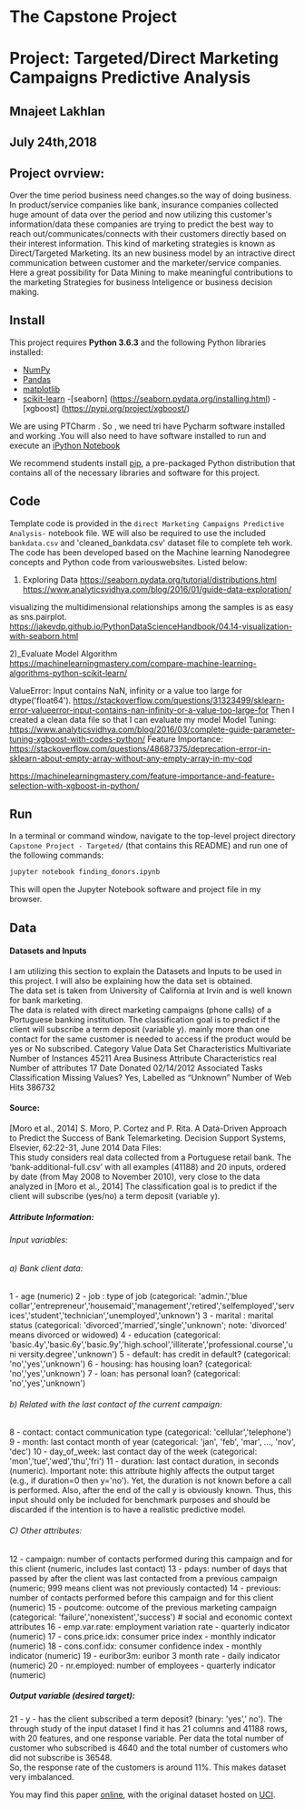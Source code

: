 # The Capstone Project
# Project: Targeted/Direct Marketing Campaigns Predictive Analysis
## Mnajeet Lakhlan
## July 24th,2018

## Project ovrview:
Over the time period business need changes.so the way of doing business. In product/service companies like bank, insurance companies collected huge amount of data over the period and now utilizing this customer's information/data these companies are trying to predict the best way to reach out/communicates/connects with their customers directly based on their interest information. This kind of marketing strategies is known as Direct/Targeted Marketing. Its an new business model by an intractive direct communication between customer and the marketer/service companies. Here a great possibility for Data Mining to make meaningful contributions to the marketing Strategies for business Inteligence or business decision making.

## Install

This project requires **Python 3.6.3** and the following Python libraries installed:

- [NumPy](http://www.numpy.org/)
- [Pandas](http://pandas.pydata.org)
- [matplotlib](http://matplotlib.org/)
- [scikit-learn](http://scikit-learn.org/stable)
 -[seaborn]    (https://seaborn.pydata.org/installing.html)
 -[xgboost] (https://pypi.org/project/xgboost/)
 

We are using PTCharm . So , we need tri have Pycharm software installed and working .You will also need to have software installed to run and execute an [iPython Notebook](http://ipython.org/notebook.html)

We recommend students install [pip](https://pip.pypa.io/en/stable/reference/pip_install/#pip-install-options), a pre-packaged Python distribution that contains all of the necessary libraries and software for this project. 

## Code

Template code is provided in the `direct Marketing Campaigns Predictive Analysis-` notebook file. WE will also be required to use the included `bankdata.csv` and 'cleaned_bankdata.csv' dataset file to complete teh work. 
The code has been developed based on the Machine learning Nanodegree concepts and Python code from variouswebsites. Listed below:
1)	Exploring Data
https://seaborn.pydata.org/tutorial/distributions.html
https://www.analyticsvidhya.com/blog/2016/01/guide-data-exploration/

visualizing the multidimensional relationships among the samples is as easy as sns.pairplot.
https://jakevdp.github.io/PythonDataScienceHandbook/04.14-visualization-with-seaborn.html

2)_Evaluate Model Algorithm
https://machinelearningmastery.com/compare-machine-learning-algorithms-python-scikit-learn/

ValueError: Input contains NaN, infinity or a value too large for dtype('float64').
https://stackoverflow.com/questions/31323499/sklearn-error-valueerror-input-contains-nan-infinity-or-a-value-too-large-for
Then I created a clean data file so that I can evaluate my model
Model Tuning: 
https://www.analyticsvidhya.com/blog/2016/03/complete-guide-parameter-tuning-xgboost-with-codes-python/
Feature Importance:
https://stackoverflow.com/questions/48687375/deprecation-error-in-sklearn-about-empty-array-without-any-empty-array-in-my-cod

https://machinelearningmastery.com/feature-importance-and-feature-selection-with-xgboost-in-python/


## Run

In a terminal or command window, navigate to the top-level project directory `Capstone Project - Targeted/` (that contains this README) and run one of the following commands:

```bash
jupyter notebook finding_donors.ipynb
```

This will open the Jupyter Notebook software and project file in my browser.

## Data

#### Datasets and Inputs 
I am utilizing this section to explain the Datasets and Inputs to be used in this project. I will also be explaining how the data set is obtained.  
The data set is taken from University of California at Irvin and is well known for bank marketing.   
The data is related with direct marketing campaigns (phone calls) of a Portuguese banking institution. The classification goal is to predict if the client will subscribe a term deposit (variable y). mainly more than one contact for the same customer is needed to access if the product would be yes or No subscribed. 
Category Value 
Data Set Characteristics Multivariate 
Number of Instances 45211 
Area Business 
Attribute Characteristics real 
Number of attributes 17 
Date Donated 02/14/2012 
Associated Tasks Classification 
Missing Values? Yes, Labelled as “Unknown” 
Number of Web Hits 386732 
 
#### Source:  
[Moro et al., 2014] S. Moro, P. Cortez and P. Rita. A Data-Driven Approach to Predict the Success of Bank Telemarketing. Decision Support Systems, Elsevier, 62:22-31, June 2014 Data Files:  
This study considers real data collected from a Portuguese retail bank. The ‘bank-additional-full.csv’ with all examples (41188) and 20 inputs, ordered by date (from May 2008 to November 2010), very close to the data analyzed in [Moro et al., 2014] The classification goal is to predict if the client will subscribe (yes/no) a term deposit (variable y). 

 ##### Attribute Information: 
###### Input variables: 
 
 ###### a) Bank client data: 
 1 - age (numeric) 2 - job : type of job (categorical: 'admin.','blue     collar','entrepreneur','housemaid','management','retired','selfemployed','services','student','technician','unemployed','unknown') 3 - marital : marital status (categorical: 'divorced','married','single','unknown'; note: 'divorced' means divorced or widowed) 4 - education (categorical: 'basic.4y','basic.6y','basic.9y','high.school','illiterate','professional.course','uni versity.degree','unknown') 5 - default: has credit in default? (categorical: 'no','yes','unknown') 6 - housing: has housing loan? (categorical: 'no','yes','unknown') 7 - loan: has personal loan? (categorical: 'no','yes','unknown') 
 
###### b) Related with the last contact of the current campaign: 
8 - contact: contact communication type (categorical: 'cellular','telephone')  9 - month: last contact month of year (categorical: 'jan', 'feb', 'mar', ..., 'nov', 'dec') 10 - day_of_week: last contact day of the week (categorical: 'mon','tue','wed','thu','fri') 11 - duration: last contact duration, in seconds (numeric). Important note: this attribute highly affects the output target (e.g., if duration=0 then y='no'). Yet, the duration is not known before a call is performed. Also, after the end of the call y is obviously known. Thus, this input should only be included for benchmark purposes and should be discarded if the intention is to have a realistic predictive model. 
 
###### C) Other attributes:
12 - campaign: number of contacts performed during this campaign and for this client (numeric, includes last contact) 13 - pdays: number of days that passed by after the client was last contacted 
from a previous campaign (numeric; 999 means client was not previously contacted) 14 - previous: number of contacts performed before this campaign and for this client (numeric) 15 - poutcome: outcome of the previous marketing campaign (categorical: 'failure','nonexistent','success') # social and economic context attributes 16 - emp.var.rate: employment variation rate - quarterly indicator (numeric) 17 - cons.price.idx: consumer price index - monthly indicator (numeric)  18 - cons.conf.idx: consumer confidence index - monthly indicator (numeric)  19 - euribor3m: euribor 3 month rate - daily indicator (numeric) 20 - nr.employed: number of employees - quarterly indicator (numeric) 
 
##### Output variable (desired target): 
 
21 - y - has the client subscribed a term deposit? (binary: 'yes’,’ no'). 
The through study of the input dataset I find it has 21 columns and 41188 rows, with 20 features, and one response variable. Per data the total number of customer who subscribed is 4640 and the total number of customers who did not subscribe is 36548.  
So, the response rate of the customers is around 11%. This makes dataset very imbalanced. 

You may find this paper [online](http://media.salford-systems.com/video/tutorial/2015/targeted_marketing.pdf), with the original dataset hosted on [UCI](https://archive.ics.uci.edu/ml/datasets/Bank+Marketing?package=regsel&version=0.2).




